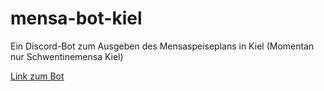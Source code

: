 # mensa-bot-kiel
Ein Discord-Bot zum Ausgeben des Mensaspeiseplans in Kiel (Momentan nur Schwentinemensa Kiel)

[Link zum Bot](https://discord.com/oauth2/authorize?client_id=1033814093364219965&scope=bot&permissions=3072)
